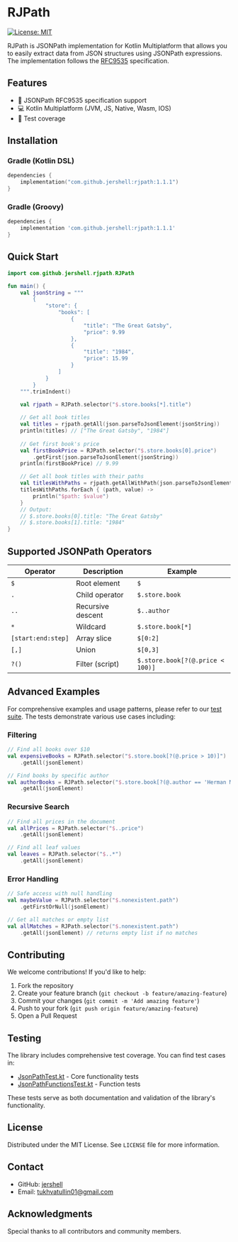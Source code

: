 # RJPath

[![License: MIT](https://img.shields.io/badge/License-MIT-yellow.svg)](https://opensource.org/licenses/MIT)

RJPath is JSONPath implementation for Kotlin Multiplatform that allows you to easily extract data from JSON structures using JSONPath expressions. The implementation follows the [RFC9535](https://datatracker.ietf.org/doc/rfc9535/) specification.

## Features

- 🚀 JSONPath RFC9535 specification support
- 💻 Kotlin Multiplatform (JVM, JS, Native, Wasm, IOS)
- 🧪 Test coverage

## Installation

### Gradle (Kotlin DSL)

```kotlin
dependencies {
    implementation("com.github.jershell:rjpath:1.1.1")
}
```

### Gradle (Groovy)

```groovy
dependencies {
    implementation 'com.github.jershell:rjpath:1.1.1'
}
```

## Quick Start

```kotlin
import com.github.jershell.rjpath.RJPath

fun main() {
    val jsonString = """
        {
            "store": {
                "books": [
                    {
                        "title": "The Great Gatsby",
                        "price": 9.99
                    },
                    {
                        "title": "1984",
                        "price": 15.99
                    }
                ]
            }
        }
    """.trimIndent()

    val rjpath = RJPath.selector("$.store.books[*].title")
    
    // Get all book titles
    val titles = rjpath.getAll(json.parseToJsonElement(jsonString))
    println(titles) // ["The Great Gatsby", "1984"]
    
    // Get first book's price
    val firstBookPrice = RJPath.selector("$.store.books[0].price")
        .getFirst(json.parseToJsonElement(jsonString))
    println(firstBookPrice) // 9.99

    // Get all book titles with their paths
    val titlesWithPaths = rjpath.getAllWithPath(json.parseToJsonElement(jsonString))
    titlesWithPaths.forEach { (path, value) ->
        println("$path: $value")
    }
    // Output:
    // $.store.books[0].title: "The Great Gatsby"
    // $.store.books[1].title: "1984"
}
```

## Supported JSONPath Operators

| Operator                  | Description                                   | Example                                |
|--------------------------|-----------------------------------------------|---------------------------------------|
| `$`                      | Root element                                  | `$`                                   |
| `.`                      | Child operator                                | `$.store.book`                        |
| `..`                     | Recursive descent                             | `$..author`                           |
| `*`                      | Wildcard                                      | `$.store.book[*]`                     |
| `[start:end:step]`       | Array slice                                  | `$[0:2]`                             |
| `[,]`                    | Union                                         | `$[0,3]`                             |
| `?()`                    | Filter (script)                               | `$.store.book[?(@.price < 100)]`      |

## Advanced Examples

For comprehensive examples and usage patterns, please refer to our [test suite](rjpath/src/commonTest/kotlin/com/github/jershell/rjpath/JsonPathTest.kt). The tests demonstrate various use cases including:

### Filtering

```kotlin
// Find all books over $10
val expensiveBooks = RJPath.selector("$.store.book[?(@.price > 10)]")
    .getAll(jsonElement)

// Find books by specific author
val authorBooks = RJPath.selector("$.store.book[?(@.author == 'Herman Melville')]")
    .getAll(jsonElement)
```

### Recursive Search

```kotlin
// Find all prices in the document
val allPrices = RJPath.selector("$..price")
    .getAll(jsonElement)

// Find all leaf values
val leaves = RJPath.selector("$..*")
    .getAll(jsonElement)
```

### Error Handling

```kotlin
// Safe access with null handling
val maybeValue = RJPath.selector("$.nonexistent.path")
    .getFirstOrNull(jsonElement)

// Get all matches or empty list
val allMatches = RJPath.selector("$.nonexistent.path")
    .getAll(jsonElement) // returns empty list if no matches
```

## Contributing

We welcome contributions! If you'd like to help:

1. Fork the repository
2. Create your feature branch (`git checkout -b feature/amazing-feature`)
3. Commit your changes (`git commit -m 'Add amazing feature'`)
4. Push to your fork (`git push origin feature/amazing-feature`)
5. Open a Pull Request

## Testing

The library includes comprehensive test coverage. You can find test cases in:
- [JsonPathTest.kt](rjpath/src/commonTest/kotlin/com/github/jershell/rjpath/JsonPathTest.kt) - Core functionality tests
- [JsonPathFunctionsTest.kt](rjpath/src/commonTest/kotlin/com/github/jershell/rjpath/JsonPathFunctionsTest.kt) - Function tests

These tests serve as both documentation and validation of the library's functionality.

## License

Distributed under the MIT License. See `LICENSE` file for more information.

## Contact

- GitHub: [jershell](https://github.com/jershell)
- Email: tukhvatullin01@gmail.com

## Acknowledgments

Special thanks to all contributors and community members.
